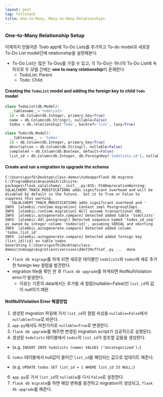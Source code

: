 ```yaml
---
layout: post
tag: fullstack
title: One-to-Many, Many-to-Many Relationships
---
```


### One-to-Many Relationship Setup
이제까지 만들어온 Todo app에 To-Do Lists를 추가하고 To-do model과 새로운 To-Do List model간에 relationship을 설정해본다.
- To-Do List는 많은 To-Dos를 가질 수 있고, 각 To-Do는 하나의 To-Do List에 속하므로 두 모델 간에는 **one to many relationship**이 존재한다.
  - TodoList: Parent
  - Todo: Child
  
#### Creating the `TodoList` model and adding the foreign key to child `Todo` model
```python
class TodoList(db.Model):
  __tablename__='todolists'
  id = db.Column(db.Integer, primary_key=True)
  name = db.Column(db.String(), nullable=False)
  todos = db.relationship('Todo', backref='list', lazy=True)

class Todo(db.Model):
  __tablename__ = 'todos'
  id = db.Column(db.Integer, primary_key=True)
  description = db.Column(db.String(), nullable=False)
  completed = db.Column(db.Boolean, default=False)
  list_id = db.Column(db.Integer, db.ForeignKey('todolists.id'), nullable=False)
```
  
#### Create and run a migration to upgrade the schema
```
C:\Users\gusfk\Desktop\class-demos\todoapp>flask db migrate
C:\ProgramData\Anaconda3\lib\site-packages\flask_sqlalchemy\__init__.py:835: FSADeprecationWarning: SQLALCHEMY_TRACK_MODIFICATIONS adds significant overhead and will be disabled by default in the future.  Set it to True or False to suppress this warning.
  'SQLALCHEMY_TRACK_MODIFICATIONS adds significant overhead and '
INFO  [alembic.runtime.migration] Context impl PostgresqlImpl.
INFO  [alembic.runtime.migration] Will assume transactional DDL.
INFO  [alembic.autogenerate.compare] Detected added table 'todolists'
INFO  [alembic.ddl.postgresql] Detected sequence named 'todos_id_seq' as owned by integer column 'todos(id)', assuming SERIAL and omitting
INFO  [alembic.autogenerate.compare] Detected added column 'todos.list_id'
INFO  [alembic.autogenerate.compare] Detected added foreign key (list_id)(id) on table todos
Generating C:\Users\gusfk\Desktop\class-demos\todoapp\migrations\versions\dde729cffcaf_.py ...  done
```
- `flask db migrage`를 하게 되면 새로운 테이블인 `todolists`와 `todos`에 새로 추가한 foreign key 컬럼을 발견한다.
- migration file을 확인 한 후 `flask db upgrade`를 하게되면 NotNullViolation error가 발생한다.
  - 이유는 기존의 data에서는 추가될 새 컬럼(nullable=False)인 `list_id`의 값이 null이기 때문

#### NotNullViolation Error 해결방법
1. 생성된 migration 파일에 가서 `list_id`의 컬럼 속성을 `nullable=False`에서 `nullable=True`로 바꾼다.
2. `app.py`에서도 마찬가지로 `nullable=True`로 변경한다.
3. `flask db upgrade`를 해주면 변경된 migration script가 성공적으로 실행된다.
4. 생성된 `todolists` 테이블에서 `todos`의 `list_id`가 참조할 값들을 생성한다.
  - (e.g. `INSERT INTO todolists (name) VALUES ('Uncategorized');`)
5. `todos` 테이블에서 null값이 들어간 `list_id`를 해당되는 값으로 업데이트 해준다.
  - (e.g. `UPDATE todos SET list_id = 1 WHERE list_id IS NULL;`)
6. `app.py`로 가서 `list_id`의 `nullable`을 다시 `False`로 설정한다.
7. `flask db migrate`를 하면 해당 변화를 발견하고 migration이 생성되고, `flask db upgrade`를 해준다.


